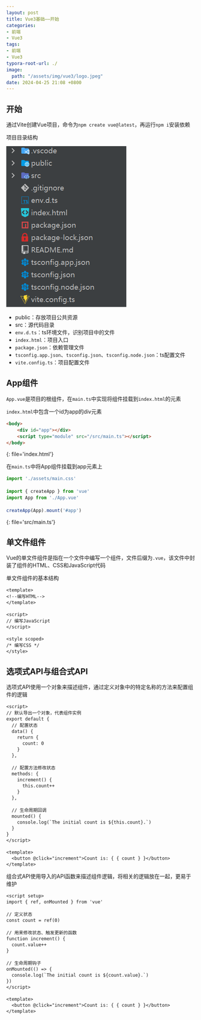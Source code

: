 ```yaml
---
layout: post
title: Vue3基础——开始
categories:
- 前端
- Vue3
tags:
- 前端
- Vue3
typora-root-url: ./
image:
  path: "/assets/img/vue3/logo.jpeg"
date: 2024-04-25 21:08 +0800
---
```

## 开始

通过Vite创建Vue项目，命令为`npm create vue@latest`，再运行`npm i`安装依赖

项目目录结构

![image-20240425082222927](./assets/image-20240425082222927.png)

-   public：存放项目公共资源
-   src：源代码目录
-   `env.d.ts`：ts环境文件，识别项目中的文件
-   `index.html`：项目入口
-   `package.json`：依赖管理文件
-   `tsconfig.app.json`、`tsconfig.json`、`tsconfig.node.json`：ts配置文件
-   `vite.config.ts`：项目配置文件

## App组件

`App.vue`是项目的根组件，在`main.ts`中实现将组件挂载到`index.html`的元素

`index.html`中包含一个id为app的div元素

```html
<body>
    <div id="app"></div>
    <script type="module" src="/src/main.ts"></script>
</body>
```
{: file='index.html'}

在`main.ts`中将App组件挂载到app元素上

```ts
import './assets/main.css'

import { createApp } from 'vue'
import App from './App.vue'

createApp(App).mount('#app')
```
{: file='src/main.ts'}

## 单文件组件

Vue的单文件组件是指在一个文件中编写一个组件，文件后缀为`.vue`，该文件中封装了组件的HTML、CSS和JavaScript代码

单文件组件的基本结构

```vue
<template>
<!--编写HTML-->
</template>

<script>
// 编写JavaScript
</script>

<style scoped>
/* 编写CSS */
</style>
```

## 选项式API与组合式API

选项式API使用一个对象来描述组件，通过定义对象中的特定名称的方法来配置组件的逻辑

```vue
<script>
// 默认导出一个对象，代表组件实例
export default {
  // 配置状态
  data() {
    return {
      count: 0
    }
  },

  // 配置方法修改状态
  methods: {
    increment() {
      this.count++
    }
  },

  // 生命周期回调
  mounted() {
    console.log(`The initial count is ${this.count}.`)
  }
}
</script>

<template>
  <button @click="increment">Count is: { { count } }</button>
</template>
```

组合式API使用导入的API函数来描述组件逻辑，将相关的逻辑放在一起，更易于维护

```vue
<script setup>
import { ref, onMounted } from 'vue'

// 定义状态
const count = ref(0)

// 用来修改状态、触发更新的函数
function increment() {
  count.value++
}

// 生命周期钩子
onMounted(() => {
  console.log(`The initial count is ${count.value}.`)
})
</script>

<template>
  <button @click="increment">Count is: { { count } }</button>
</template>
```

